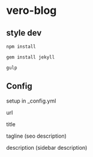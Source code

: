vero-blog
=========

## style dev

`npm install`

`gem install jekyll`

`gulp`

## Config

setup in _config.yml

url

title

tagline (seo description)

description (sidebar description)